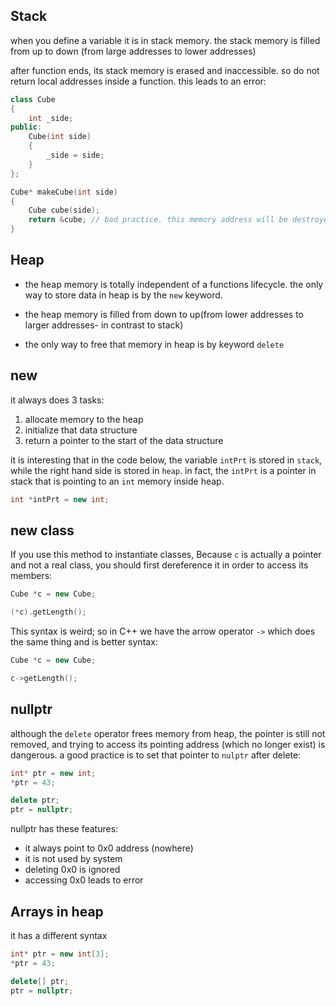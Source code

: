 ## Stack
when you define a variable it is in stack memory. the stack memory is filled from up to down (from large addresses to lower addresses)

after function ends, its stack memory is erased and inaccessible. so do not return local addresses inside a function. this leads to an error:
```cpp
class Cube
{
    int _side;
public:
    Cube(int side)
    {
        _side = side;
    }
};
```
```cpp
Cube* makeCube(int side)
{
    Cube cube(side);
    return &cube; // bad practice. this memory address will be destroyed upon function finish
}
```
## Heap
* the heap memory is totally independent of a functions lifecycle. the only way to store data in heap is by the `new` keyword.

* the heap memory is filled from down to up(from lower addresses to larger addresses- in contrast to stack)

* the only way to free that memory in heap is by keyword `delete`

## new
it always does 3 tasks:
1. allocate memory to the heap
2. initialize that data structure
3. return a pointer to the start of the data structure

it is interesting that in the code below, the variable `intPrt` is stored in `stack`, while the right hand side is stored in `heap`. in fact, the `intPrt` is a pointer in stack that is pointing to an `int` memory inside heap.
```cpp
int *intPrt = new int;
```
## new class
If you use this method to instantiate classes, Because `c` is actually a pointer and not a real class, you should first dereference it in order to access its members:
```cpp
Cube *c = new Cube;

(*c).getLength();
```
This syntax is weird; so in C++ we have the arrow operator `->` which does the same thing and is better syntax:
```cpp
Cube *c = new Cube;

c->getLength();
```

## nullptr
although the `delete` operator frees memory from heap, the pointer is still not removed, and trying to access its pointing address (which no longer exist) is dangerous. a good practice is to set that pointer to `nulptr` after delete:
```cpp
int* ptr = new int;
*ptr = 43;

delete ptr;
ptr = nullptr;
```

nullptr has these features:

* it always point to 0x0 address (nowhere)
* it is not used by system
* deleting 0x0 is ignored
* accessing 0x0 leads to error

## Arrays in heap
it has a different syntax
```cpp
int* ptr = new int[3];
*ptr = 43;

delete[] ptr;
ptr = nullptr;
```